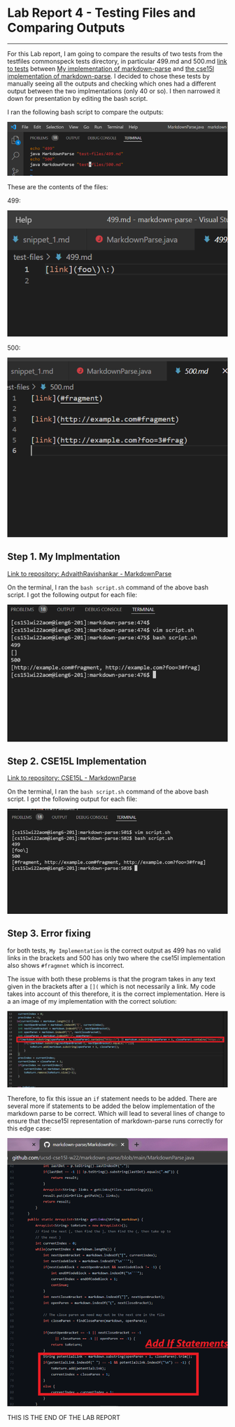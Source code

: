 # Lab Report 4 - Testing Files and Comparing Outputs
---

For this Lab report, I am going to compare the results of two tests from the testfiles commonspeck tests directory, in particular 499.md and 500.md [link to tests](https://github.com/ucsd-cse15l-w22/markdown-parse/tree/main/test-files) between [My implementation of markdown-parse](https://github.com/AdvaithRavishankar/markdown-parse) and [the cse15l implementation of markdown-parse](https://github.com/ucsd-cse15l-w22/markdown-parse). I decided to chose these tests by manually seeing all the outputs and checking which ones had a different output between the two implmentations (only 40 or so). I then narrowed it down for presentation by editing the bash script.  

I ran the following bash script to compare the outputs:

![step1](../images/lab_report_5/step_1.png)

These are the contents of the files:

499:

![step2](../images/lab_report_5/step_2.png)

500:

![step3](../images/lab_report_5/step_3.png)

## Step 1. My Implmentation

[Link to repository: AdvaithRavishankar - MarkdownParse](https://github.com/AdvaithRavishankar/markdown-parse)

On the terminal, I ran the ```bash script.sh``` command of the above bash script. I got the following output for each file:

![step4](../images/lab_report_5/step_4.png)


## Step 2. CSE15L Implementation

[Link to repository: CSE15L - MarkdownParse](https://github.com/ucsd-cse15l-w22/markdown-parse)

On the terminal, I ran the ```bash script.sh``` command of the above bash script. I got the following output for each file:

![step5](../images/lab_report_5/step_5.png)

## Step 3. Error fixing

for both tests, ```My Implementation``` is the correct output as 499 has no valid links in the brackets and 500 has only two where the cse15l implementation also shows ```#fragmnet``` which is incorrect.

The issue with both these problems is that the program takes in any text given in the brackets after a ```[](``` which is not necessarily a link. My code takes into account of this therefore, it is the correct implementation. Here is a an image of my implementation with the correct solution:

![step6](../images/lab_report_5/step_6.png)

Therefore, to fix this issue an ```if``` statement needs to be added. There are several more if statements to be added the below implementation of the markdown parse to be correct. Which will lead to several lines of change to ensure that thecse15l representation of markdown-parse runs correctly for this edge case:

![step6](../images/lab_report_5/step_7.png)

THIS IS THE END OF THE LAB REPORT


